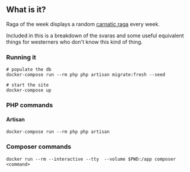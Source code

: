 ## What is it?

Raga of the week displays a random [carnatic raga](https://en.wikipedia.org/wiki/Raga) every week.

Included in this is a breakdown of the svaras and some useful equivalent things for westerners who don't know this kind of thing.

### Running it

```
# populate the db
docker-compose run --rm php php artisan migrate:fresh --seed

# start the site
docker-compose up
```

### PHP commands

#### Artisan

```
docker-compose run --rm php php artisan
```



### Composer commands

```
docker run --rm --interactive --tty  --volume $PWD:/app composer <command>
```
